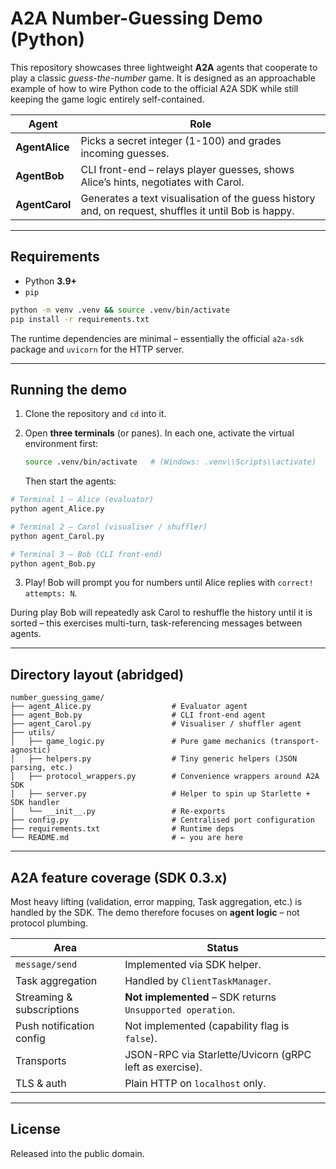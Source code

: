 # A2A Number-Guessing Demo (Python)

This repository showcases three lightweight **A2A** agents that cooperate to play a classic _guess-the-number_ game.  It is designed as an approachable example of how to wire Python code to the official A2A SDK while still keeping the game logic entirely self-contained.

| Agent | Role |
|-------|------|
| **AgentAlice** | Picks a secret integer (1-100) and grades incoming guesses. |
| **AgentBob**   | CLI front-end – relays player guesses, shows Alice’s hints, negotiates with Carol. |
| **AgentCarol** | Generates a text visualisation of the guess history and, on request, shuffles it until Bob is happy. |

---
## Requirements

* Python **3.9+**
* `pip`

```bash
python -m venv .venv && source .venv/bin/activate
pip install -r requirements.txt
```

The runtime dependencies are minimal – essentially the official `a2a-sdk` package and `uvicorn` for the HTTP server.

---
## Running the demo

1. Clone the repository and `cd` into it.
2. Open **three terminals** (or panes). In each one, activate the virtual environment first:

   ```bash
   source .venv/bin/activate   # (Windows: .venv\\Scripts\\activate)
   ```

   Then start the agents:

```bash
# Terminal 1 – Alice (evaluator)
python agent_Alice.py

# Terminal 2 – Carol (visualiser / shuffler)
python agent_Carol.py

# Terminal 3 – Bob (CLI front-end)
python agent_Bob.py
```

3. Play!  Bob will prompt you for numbers until Alice replies with `correct! attempts: N`.

During play Bob will repeatedly ask Carol to reshuffle the history until it is sorted – this exercises multi-turn, task-referencing messages between agents.

---
## Directory layout (abridged)

```text
number_guessing_game/
├── agent_Alice.py                  # Evaluator agent
├── agent_Bob.py                    # CLI front-end agent
├── agent_Carol.py                  # Visualiser / shuffler agent
├── utils/
│   ├── game_logic.py               # Pure game mechanics (transport-agnostic)
│   ├── helpers.py                  # Tiny generic helpers (JSON parsing, etc.)
│   ├── protocol_wrappers.py        # Convenience wrappers around A2A SDK
│   ├── server.py                   # Helper to spin up Starlette + SDK handler
│   └── __init__.py                 # Re-exports
├── config.py                       # Centralised port configuration
├── requirements.txt                # Runtime deps
└── README.md                       # ← you are here
```

---
## A2A feature coverage (SDK 0.3.x)

Most heavy lifting (validation, error mapping, Task aggregation, etc.) is handled by the SDK.  The demo therefore focuses on **agent logic** – not protocol plumbing.

| Area | Status |
|------|--------|
| `message/send` | Implemented via SDK helper. |
| Task aggregation | Handled by `ClientTaskManager`. |
| Streaming & subscriptions | **Not implemented** – SDK returns `Unsupported operation`. |
| Push notification config | Not implemented (capability flag is `false`). |
| Transports | JSON-RPC via Starlette/Uvicorn (gRPC left as exercise). |
| TLS & auth | Plain HTTP on `localhost` only. |

---
## License

Released into the public domain.
